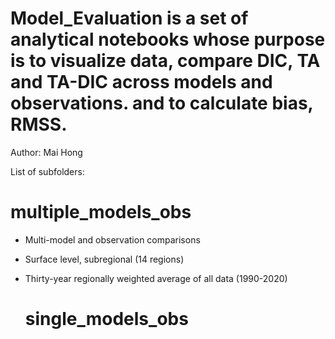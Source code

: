 # Model_Evaluation is a set of analytical notebooks whose purpose is to visualize data, compare DIC, TA and TA-DIC across models and observations. and to calculate bias, RMSS.

Author: Mai Hong

List of subfolders:

  # multiple_models_obs
- Multi-model and observation comparisons
- Surface level, subregional (14 regions)
- Thirty-year regionally weighted average of all data (1990-2020)

  # single_models_obs

